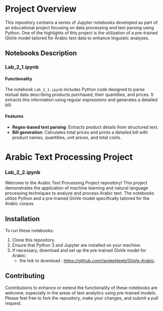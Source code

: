 # Project Overview

This repository contains a series of Jupyter notebooks developed as part of an educational project focusing on data processing and text parsing using Python. One of the highlights of this project is the utilization of a pre-trained GloVe model tailored for Arabic text data to enhance linguistic analyses.

## Notebooks Description

### Lab_2_1.ipynb

#### Functionality
The notebook `Lab_2_1.ipynb` includes Python code designed to parse textual data describing products purchased, their quantities, and prices. It extracts this information using regular expressions and generates a detailed bill.

#### Features
- **Regex-based text parsing**: Extracts product details from structured text.
- **Bill generation**: Calculates total prices and prints a detailed bill with product names, quantities, unit prices, and total costs.

# Arabic Text Processing Project

### Lab_2_2.ipynb

Welcome to the Arabic Text Processing Project repository! This project demonstrates the application of machine learning and natural language processing techniques to analyze and process Arabic text. The notebooks utilize Python and a pre-trained GloVe model specifically tailored for the Arabic corpus.

## Installation

To run these notebooks:
1. Clone this repository.
2. Ensure that Python 3 and Jupyter are installed on your machine.
3. If necessary, download and set up the pre-trained GloVe model for Arabic:
   - the link to download : https://github.com/tarekeldeeb/GloVe-Arabic.

## Contributing

Contributions to enhance or extend the functionality of these notebooks are welcome, especially in the areas of text analytics using pre-trained models. Please feel free to fork the repository, make your changes, and submit a pull request.

